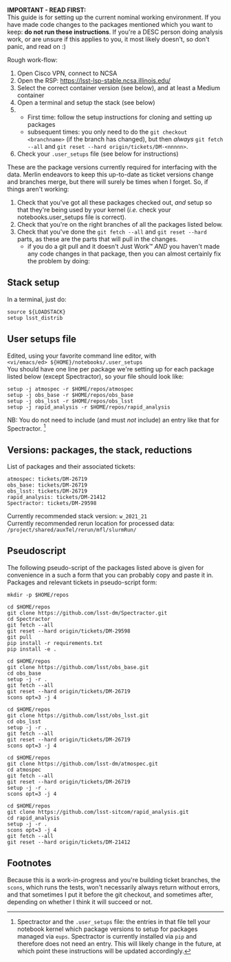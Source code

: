 **IMPORTANT - READ FIRST:**  
This guide is for setting up the current nominal working environment.
If you have made code changes to the packages mentioned which you want to keep: **do not run these instructions**.
If you're a DESC person doing analysis work, or are unsure if this applies to you, it most likely doesn't, so don't panic, and read on :)

Rough work-flow:
1. Open Cisco VPN, connect to NCSA
2. Open the RSP: https://lsst-lsp-stable.ncsa.illinois.edu/
3. Select the correct container version (see below), and at least a Medium container
4. Open a terminal and setup the stack (see below)
5. 
    * First time: follow the setup instructions for cloning and setting up packages
    * subsequent times: you only need to do the `git checkout <branchname>` (if the branch has changed), but then _always_ `git fetch --all` and `git reset --hard origin/tickets/DM-<nnnnn>`.
6. Check your `.user_setups` file (see below for instructions)

These are the package versions currently required for interfacing with the data.
Merlin endeavors to keep this up-to-date as ticket versions change and branches merge, but there will surely be times when I forget.
So, if things aren't working:

1. Check that you've got all these packages checked out, _and_ setup so that they're being used by your kernel (_i.e._ check your notebooks.user_setups file is correct).
2. Check that you're on the right branches of all the packages listed below.
3. Check that you've done the `git fetch --all` and `git reset --hard` parts, as these are the parts that will pull in the changes.
    - if you do a git pull and it doesn't Just Work™ *AND* you haven't made any code changes in that package, then you can almost certainly fix the problem by doing:

Stack setup
-----------
In a terminal, just do:
```
source ${LOADSTACK}
setup lsst_distrib
```

User setups file
----------------
Edited, using your favorite command line editor, with  
`<vi/emacs/ed> ${HOME}/notebooks/.user_setups`  
You should have one line per package we're setting up for each package listed below (except Spectractor), so your file should look like:
```
setup -j atmospec -r $HOME/repos/atmospec
setup -j obs_base -r $HOME/repos/obs_base
setup -j obs_lsst -r $HOME/repos/obs_lsst
setup -j rapid_analysis -r $HOME/repos/rapid_analysis
```
NB: You do not need to include (and must _not_ include) an entry like that for Spectractor. [^1] 

Versions: packages, the stack, reductions
-----------------------------------------
List of packages and their associated tickets:  
```
atmospec: tickets/DM-26719
obs_base: tickets/DM-26719
obs_lsst: tickets/DM-26719
rapid_analysis: tickets/DM-21412
Spectractor: tickets/DM-29598
```
Currently recommended stack version: `w_2021_21`  
Currently recommended rerun location for processed data: `/project/shared/auxTel/rerun/mfl/slurmRun/`


Pseudoscript
------------

The following pseudo-script of the packages listed above is given for convenience in a such a form that you can probably copy and paste it in.
Packages and relevant tickets in pseudo-script form:

```
mkdir -p $HOME/repos

cd $HOME/repos
git clone https://github.com/lsst-dm/Spectractor.git
cd Spectractor
git fetch --all
git reset --hard origin/tickets/DM-29598
git pull
pip install -r requirements.txt
pip install -e .

cd $HOME/repos
git clone https://github.com/lsst/obs_base.git
cd obs_base
setup -j -r .
git fetch --all
git reset --hard origin/tickets/DM-26719
scons opt=3 -j 4

cd $HOME/repos
git clone https://github.com/lsst/obs_lsst.git
cd obs_lsst
setup -j -r .
git fetch --all
git reset --hard origin/tickets/DM-26719
scons opt=3 -j 4

cd $HOME/repos
git clone https://github.com/lsst-dm/atmospec.git
cd atmospec
git fetch --all
git reset --hard origin/tickets/DM-26719
setup -j -r .
scons opt=3 -j 4

cd $HOME/repos
git clone https://github.com/lsst-sitcom/rapid_analysis.git
cd rapid_analysis
setup -j -r .
scons opt=3 -j 4
git fetch --all
git reset --hard origin/tickets/DM-21412
```

Footnotes
---------
[^1]: Spectractor and the `.user_setups` file: the entries in that file tell your notebook kernel which package versions to setup for packages managed via `eups`. Spectractor is currently installed via `pip` and therefore does not need an entry. This will likely change in the future, at which point these instructions will be updated accordingly.

Because this is a work-in-progress and you're building ticket branches, the `scons`, which runs the tests, won't necessarily always return without errors, and that sometimes I put it before the git checkout, and sometimes after, depending on whether I think it will succeed or not.
